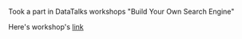 Took a part in DataTalks workshops "Build Your Own Search Engine"

Here's workshop's [link](https://github.com/alexeygrigorev/build-your-own-search-engine)